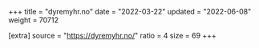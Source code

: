 +++
title = "dyremyhr.no"
date = "2022-03-22"
updated = "2022-06-08"
weight = 70712

[extra]
source = "https://dyremyhr.no/"
ratio = 4
size = 69
+++
